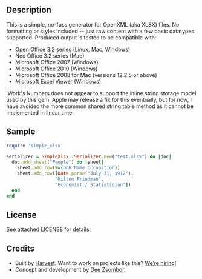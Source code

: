 ## Description

This is a simple, no-fuss generator for OpenXML (aka XLSX) files. No formatting or styles included -- just raw content with a few basic datatypes supported. Produced output is tested to be compatible with:

- Open Office 3.2 series (Linux, Mac, Windows)
- Neo Office 3.2 series (Mac)
- Microsoft Office 2007 (Windows)
- Microsoft Office 2010 (Windows)
- Microsoft Office 2008 for Mac (versions 12.2.5 or above)
- Microsoft Excel Viewer (Windows)
  
iWork's Numbers does not appear to support the inline string storage model used by this gem. Apple may release a fix for this eventually, but for now, I have avoided the more common shared string table method as it cannot be implemented in linear time.


## Sample
    
```ruby
require 'simple_xlsx'

serializer = SimpleXlsx::Serializer.new("test.xlsx") do |doc|
  doc.add_sheet("People") do |sheet|
    sheet.add_row(%w{DoB Name Occupation})
    sheet.add_row([Date.parse("July 31, 1912"), 
                  "Milton Friedman", 
                  "Economist / Statistician"])
  end
end
```

## License

See attached LICENSE for details.


## Credits

- Built by [Harvest](http://www.getharvest.com). Want to work on projects like this? [We’re hiring](http://www.getharvest.com/careers)!
- Concept and development by [Dee Zsombor](http://primalgrasp.com).
